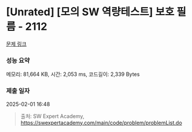 # [Unrated] [모의 SW 역량테스트] 보호 필름 - 2112 

[문제 링크](https://swexpertacademy.com/main/code/problem/problemDetail.do?contestProbId=AV5V1SYKAaUDFAWu) 

### 성능 요약

메모리: 81,664 KB, 시간: 2,053 ms, 코드길이: 2,339 Bytes

### 제출 일자

2025-02-01 16:48



> 출처: SW Expert Academy, https://swexpertacademy.com/main/code/problem/problemList.do